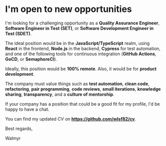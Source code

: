 # I'm open to new opportunities

I'm looking for a challenging opportunity as a **Quality Assurance Engineer**, **Software Engineer in Test (SET)**, or **Software Development Engineer in Test (SDET)**.

The ideal position would be in the **JavaScript/TypeScript** realm, using **React** in the frontend, **Node.js** in the backend, **Cypress** for test automation, and one of the following tools for continuous integration (**GitHub Actions**, **GoCD**, or **SemaphoreCI**).

Ideally, this position would be **100% remote**.
Also, it would be for **product development**.

The company must value things such as **test automation**, **clean code**, **refactoring**, **pair programming**, **code reviews**, **small iterations**, **knowledge sharing**, **transparency**, and a **culture of mentorship**.

If your company has a position that could be a good fit for my profile, I'd be happy to have a chat.

You can find my updated CV on **https://github.com/wlsf82/cv**.

Best regards,

Walmyr
